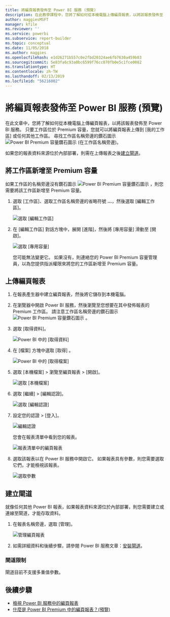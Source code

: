 ```yaml
---
title: 將編頁報表發佈至 Power BI 服務 (預覽)
description: 在此教學課程中，您將了解如何從本機電腦上傳編頁報表，以將該報表發佈至 Power BI 服務。
author: maggiesMSFT
manager: kfile
ms.reviewer: ''
ms.service: powerbi
ms.subservice: report-builder
ms.topic: conceptual
ms.date: 11/05/2018
ms.author: maggies
ms.openlocfilehash: e1d26271b557c0e2fbd20324ae6fb7630a459b03
ms.sourcegitcommit: 5e83fa6c93a0bc6599f76cc070fb0e5c1fce0082
ms.translationtype: HT
ms.contentlocale: zh-TW
ms.lasthandoff: 02/13/2019
ms.locfileid: "56216002"
---
```

# <a name="publish-a-paginated-report-to-the-power-bi-service-preview"></a>將編頁報表發佈至 Power BI 服務 (預覽)

在此文章中，您將了解如何從本機電腦上傳編頁報表，以將該報表發佈至 Power BI 服務。 只要工作區位於 Premium 容量，您就可以將編頁報表上傳到 [我的工作區] 或任何其他工作區。 尋找工作區名稱旁邊的鑽石圖示 ![Power BI Premium 容量鑽石圖示](media/paginated-reports-save-to-power-bi-service/premium-diamond.png) (在工作區名稱旁邊)。 

如果您的報表資料來源位於內部部署，則需在上傳報表之後[建立閘道](#create-a-gateway-to-an-on-premises-data-source)。

## <a name="add-a-workspace-to-a-premium-capacity"></a>將工作區新增至 Premium 容量

如果工作區的名稱旁邊沒有鑽石圖示 ![Power BI Premium 容量鑽石圖示](media/paginated-reports-save-to-power-bi-service/premium-diamond.png) ，則您需要將該工作區新增至 Premium 容量。 

1. 選取 [工作區]、選取工作區名稱旁邊的省略符號 **...**，然後選取 [編輯工作區]。

    ![選取 [編輯工作區]](media/paginated-reports-save-to-power-bi-service/power-bi-paginated-edit-workspace.png)

1. 在 [編輯工作區] 對話方塊中，展開 [進階]，然後將 [專用容量] 滑動至 [開啟]。

    ![選取 [專用容量]](media/paginated-reports-save-to-power-bi-service/power-bi-paginated-edit-workspace-dialog.png)

   您可能無法變更它。 如果沒有，則連絡您的 Power BI Premium 容量管理員，以為您提供指派權限來將您的工作區新增至 Premium 容量。


## <a name="upload-a-paginated-report"></a>上傳編頁報表

1. 在報表產生器中建立編頁報表，然後將它儲存到本機電腦。

1. 在瀏覽器中開啟 Power BI 服務，然後瀏覽至您想要在其中發佈報表的 Premium 工作區。 請注意工作區名稱旁邊的鑽石圖示 ![Power BI Premium 容量鑽石圖示](media/paginated-reports-save-to-power-bi-service/premium-diamond.png) 。 

1. 選取 [取得資料]。

    ![Power BI 中的 [取得資料]](media/paginated-reports-save-to-power-bi-service/power-bi-paginated-get-data.png)

1. 在 [檔案]  方塊中選取 [取得] 。

    ![Power BI 中的 [取得檔案]](media/paginated-reports-save-to-power-bi-service/power-bi-paginated-files-get.png)

1. 選取 [本機檔案] > 瀏覽至編頁報表 > [開啟]。

    ![選取 [本機檔案]](media/paginated-reports-save-to-power-bi-service/power-bi-paginated-local-file.png)

1. 選取 [繼續] > [編輯認證]。

    ![選取 [編輯認證]](media/paginated-reports-save-to-power-bi-service/power-bi-paginated-select-edit-credentials.png)

1. 設定您的認證 > [登入]。

    ![編輯認證](media/paginated-reports-save-to-power-bi-service/power-bi-paginated-credentials.png)

   您會在報表清單中看到您的報表。

    ![報表清單中的編頁報表](media/paginated-reports-save-to-power-bi-service/power-bi-paginated-wwi-report.png)

1. 選取該報表以在 Power BI 服務中開啟它。 如果報表具有參數，則您需要選取它們，才能檢視該報表。
 
    ![選取參數](media/paginated-reports-save-to-power-bi-service/power-bi-paginated-select-parameters.png)

## <a name="create-a-gateway"></a>建立閘道

就像任何其他 Power BI 報表，如果報表資料來源位於內部部署，則您需要建立或連線至閘道，才能存取資料。

1. 在報表名稱旁邊，選取 [管理]。

   ![管理編頁報表](media/paginated-reports-save-to-power-bi-service/power-bi-paginated-manage.png)

1. 如需詳細資料和後續步驟，請參閱 Power BI 服務文章：[安裝閘道](service-gateway-install.md)。

### <a name="gateway-limitations"></a>閘道限制

閘道目前不支援多重值參數。


## <a name="next-steps"></a>後續步驟

- [檢視 Power BI 服務中的編頁報表](paginated-reports-view-power-bi-service.md)
- [什麼是 Power BI Premium 中的編頁報表？(預覽)](paginated-reports-report-builder-power-bi.md)

